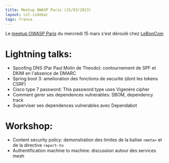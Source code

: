 ```yaml
---
title: Meetup OWASP Paris (15/03/2023)
layout: col-sidebar
tags: france
---
```


Le [meetup OWASP Paris](https://www.meetup.com/owasp-france/events/291931623/) du mercredi 15 mars s'est déroulé chez [LeBonCoin](https://www.leboncoin.fr/)


# Lightning talks:

- Spoofing DNS (Par Paul Molin de Theodo): contournement de SPF et DKIM en l'absence de DMARC
- Spring boot 3: amelioration des fonctions de securite (dont les tokens CSRF)
- Cisco type 7 password: This password type uses Vigenère cipher
- Comment gerer ses dependences vulnerables: SBOM, dependency track
- Superviser ses dependences vulnerables avec Dependabot

# Workshop:

- Content security policy: demonstration des limites de la balise ``<meta>`` et de la directive ``report-to``
- Authentification machine to machine: discussion autour des services mesh

